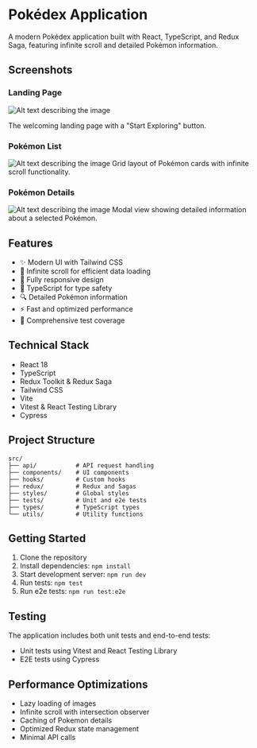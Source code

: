 # Pokédex Application

A modern Pokédex application built with React, TypeScript, and Redux Saga, featuring infinite scroll and detailed Pokémon information.

## Screenshots

### Landing Page
![Alt text describing the image](assets/images/landing.png)

The welcoming landing page with a "Start Exploring" button.

### Pokémon List
![Alt text describing the image](assets/images/list.png)
Grid layout of Pokémon cards with infinite scroll functionality.

### Pokémon Details
![Alt text describing the image](assets/images/modal.png)
Modal view showing detailed information about a selected Pokémon.

## Features

- ✨ Modern UI with Tailwind CSS
- 🔄 Infinite scroll for efficient data loading
- 📱 Fully responsive design
- 🎯 TypeScript for type safety
- 🔍 Detailed Pokémon information
- ⚡ Fast and optimized performance
- 🧪 Comprehensive test coverage

## Technical Stack

- React 18
- TypeScript
- Redux Toolkit & Redux Saga
- Tailwind CSS
- Vite
- Vitest & React Testing Library
- Cypress

## Project Structure

```
src/
├── api/           # API request handling
├── components/    # UI components
├── hooks/         # Custom hooks
├── redux/         # Redux and Sagas
├── styles/        # Global styles
├── tests/         # Unit and e2e tests
├── types/         # TypeScript types
└── utils/         # Utility functions
```

## Getting Started

1. Clone the repository
2. Install dependencies: `npm install`
3. Start development server: `npm run dev`
4. Run tests: `npm test`
5. Run e2e tests: `npm run test:e2e`

## Testing

The application includes both unit tests and end-to-end tests:

- Unit tests using Vitest and React Testing Library
- E2E tests using Cypress

## Performance Optimizations

- Lazy loading of images
- Infinite scroll with intersection observer
- Caching of Pokemon details
- Optimized Redux state management
- Minimal API calls